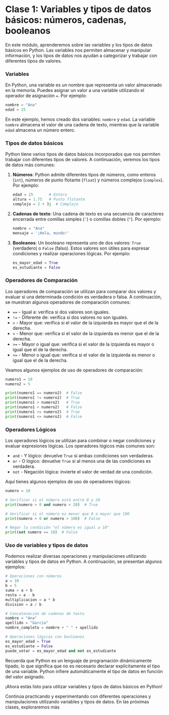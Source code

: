 # Clase 1: Variables y tipos de datos básicos: números, cadenas, booleanos

En este módulo, aprenderemos sobre las variables y los tipos de datos básicos en Python. Las variables nos permiten almacenar y manipular información, y los tipos de datos nos ayudan a categorizar y trabajar con diferentes tipos de valores.

### Variables

En Python, una variable es un nombre que representa un valor almacenado en la memoria. Puedes asignar un valor a una variable utilizando el operador de asignación `=`. Por ejemplo:

```python
nombre = "Ana"
edad = 25
```

En este ejemplo, hemos creado dos variables: `nombre` y `edad`. La variable `nombre` almacena el valor de una cadena de texto, mientras que la variable `edad` almacena un número entero.

### Tipos de datos básicos

Python tiene varios tipos de datos básicos incorporados que nos permiten trabajar con diferentes tipos de valores. A continuación, veremos los tipos de datos más comunes:

1. **Números**: Python admite diferentes tipos de números, como enteros (`int`), números de punto flotante (`float`) y números complejos (`complex`). Por ejemplo:

   ```python
   edad = 25       # Entero
   altura = 1.75   # Punto flotante
   complejo = 2 + 3j  # Complejo
   ```

2. **Cadenas de texto**: Una cadena de texto es una secuencia de caracteres encerrada entre comillas simples (`'`) o comillas dobles (`"`). Por ejemplo:

   ```python
   nombre = "Ana"
   mensaje = '¡Hola, mundo!'
   ```

3. **Booleanos**: Un booleano representa uno de dos valores: `True` (verdadero) o `False` (falso). Estos valores son útiles para expresar condiciones y realizar operaciones lógicas. Por ejemplo:

   ```python
   es_mayor_edad = True
   es_estudiante = False
   ```

### Operadores de Comparación

Los operadores de comparación se utilizan para comparar dos valores y evaluar si una determinada condición es verdadera o falsa. A continuación, se muestran algunos operadores de comparación comunes:

- `==` - Igual a: verifica si dos valores son iguales.
- `!=` - Diferente de: verifica si dos valores no son iguales.
- `>` - Mayor que: verifica si el valor de la izquierda es mayor que el de la derecha.
- `<` - Menor que: verifica si el valor de la izquierda es menor que el de la derecha.
- `>=` - Mayor o igual que: verifica si el valor de la izquierda es mayor o igual que el de la derecha.
- `<=` - Menor o igual que: verifica si el valor de la izquierda es menor o igual que el de la derecha.

Veamos algunos ejemplos de uso de operadores de comparación:

```python
numero1 = 10
numero2 = 5

print(numero1 == numero2)  # False
print(numero1 != numero2)  # True
print(numero1 > numero2)   # True
print(numero1 < numero2)   # False
print(numero1 >= numero2)  # True
print(numero1 <= numero2)  # False
```

### Operadores Lógicos

Los operadores lógicos se utilizan para combinar o negar condiciones y evaluar expresiones lógicas. Los operadores lógicos más comunes son:

- `and` - Y lógico: devuelve `True` si ambas condiciones son verdaderas.
- `or` - O lógico: devuelve `True` si al menos una de las condiciones es verdadera.
- `not` - Negación lógica: invierte el valor de verdad de una condición.

Aquí tienes algunos ejemplos de uso de operadores lógicos:

```python
numero = 10

# Verificar si el número está entre 0 y 20
print(numero > 0 and numero < 20)  # True

# Verificar si el número es menor que 0 o mayor que 100
print(numero < 0 or numero > 100)  # False

# Negar la condición "el número es igual a 10"
print(not numero == 10)  # False
```

### Uso de variables y tipos de datos

Podemos realizar diversas operaciones y manipulaciones utilizando variables y tipos de datos en Python. A continuación, se presentan algunos ejemplos:

```python
# Operaciones con números
a = 10
b = 5
suma = a + b
resta = a - b
multiplicacion = a * b
division = a / b

# Concatenación de cadenas de texto
nombre = "Ana"
apellido = "García"
nombre_completo = nombre + " " + apellido

# Operaciones lógicas con booleanos
es_mayor_edad = True
es_estudiante = False
puede_votar = es_mayor_edad and not es_estudiante

```

Recuerda que Python es un lenguaje de programación dinámicamente tipado, lo que significa que no es necesario declarar explícitamente el tipo de una variable. Python infiere automáticamente el tipo de datos en función del valor asignado.

¡Ahora estás listo para utilizar variables y tipos de datos básicos en Python!

Continúa practicando y experimentando con diferentes operaciones y manipulaciones utilizando variables y tipos de datos. En las próximas clases, exploraremos más

